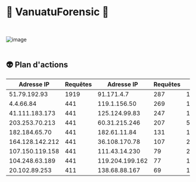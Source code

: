 # :100: VanuatuForensic :100:  
<br/>

![image](https://github.com/user-attachments/assets/09b98e74-d7cb-487b-b7e8-fddd0fd731d0)  
<br/>

## :alien: Plan d'actions



| Adresse IP       | Requêtes | Adresse IP        | Requêtes | Adresse IP        | Requêtes |
|------------------|----------|-------------------|----------|-------------------|----------|
| 51.79.192.93     | 1919     | 91.171.4.7        | 287      | 125.87.84.110     | 68       |
| 4.4.66.84        | 441      | 119.1.156.50      | 269      | 125.80.219.127    | 61       |
| 41.111.183.173   | 441      | 125.124.99.83     | 247      | 125.87.90.207     | 56       |
| 203.253.70.213   | 441      | 60.31.215.246     | 207      | 58.49.59.33       | 47       |
| 182.184.65.70    | 441      | 182.61.11.84      | 131      | 114.143.74.50     | 42       |
| 164.128.142.212  | 441      | 36.108.170.78     | 107      | 203.6.231.136     | 41       |
| 107.150.119.158  | 441      | 111.43.14.230     | 79       | 211.115.190.135   | 40       |
| 104.248.63.189   | 441      | 119.204.199.162   | 77       | 190.181.17.7      | 40       |
| 20.102.89.253    | 411      | 138.68.88.167     | 69       | 101.89.148.7      | 40       |


